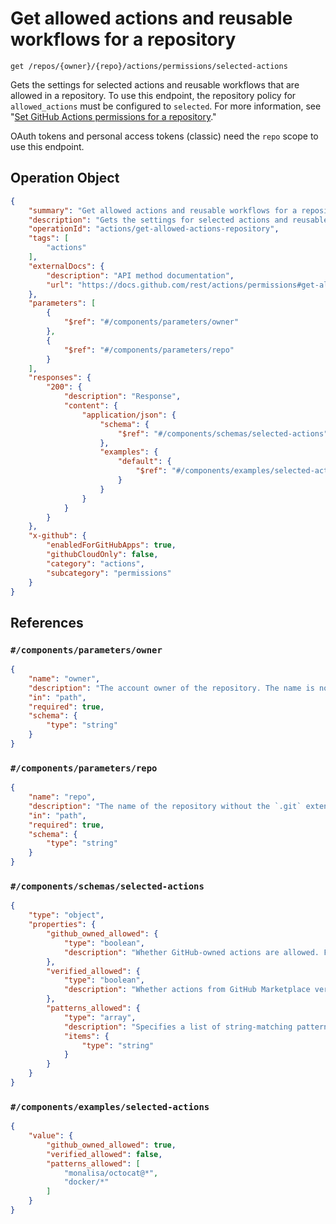 # Get allowed actions and reusable workflows for a repository

`get /repos/{owner}/{repo}/actions/permissions/selected-actions`

Gets the settings for selected actions and reusable workflows that are allowed in a repository. To use this endpoint, the repository policy for `allowed_actions` must be configured to `selected`. For more information, see "[Set GitHub Actions permissions for a repository](#set-github-actions-permissions-for-a-repository)."

OAuth tokens and personal access tokens (classic) need the `repo` scope to use this endpoint.

## Operation Object

```json
{
    "summary": "Get allowed actions and reusable workflows for a repository",
    "description": "Gets the settings for selected actions and reusable workflows that are allowed in a repository. To use this endpoint, the repository policy for `allowed_actions` must be configured to `selected`. For more information, see \"[Set GitHub Actions permissions for a repository](#set-github-actions-permissions-for-a-repository).\"\n\nOAuth tokens and personal access tokens (classic) need the `repo` scope to use this endpoint.",
    "operationId": "actions/get-allowed-actions-repository",
    "tags": [
        "actions"
    ],
    "externalDocs": {
        "description": "API method documentation",
        "url": "https://docs.github.com/rest/actions/permissions#get-allowed-actions-and-reusable-workflows-for-a-repository"
    },
    "parameters": [
        {
            "$ref": "#/components/parameters/owner"
        },
        {
            "$ref": "#/components/parameters/repo"
        }
    ],
    "responses": {
        "200": {
            "description": "Response",
            "content": {
                "application/json": {
                    "schema": {
                        "$ref": "#/components/schemas/selected-actions"
                    },
                    "examples": {
                        "default": {
                            "$ref": "#/components/examples/selected-actions"
                        }
                    }
                }
            }
        }
    },
    "x-github": {
        "enabledForGitHubApps": true,
        "githubCloudOnly": false,
        "category": "actions",
        "subcategory": "permissions"
    }
}
```

## References

### `#/components/parameters/owner`

```json
{
    "name": "owner",
    "description": "The account owner of the repository. The name is not case sensitive.",
    "in": "path",
    "required": true,
    "schema": {
        "type": "string"
    }
}
```

### `#/components/parameters/repo`

```json
{
    "name": "repo",
    "description": "The name of the repository without the `.git` extension. The name is not case sensitive.",
    "in": "path",
    "required": true,
    "schema": {
        "type": "string"
    }
}
```

### `#/components/schemas/selected-actions`

```json
{
    "type": "object",
    "properties": {
        "github_owned_allowed": {
            "type": "boolean",
            "description": "Whether GitHub-owned actions are allowed. For example, this includes the actions in the `actions` organization."
        },
        "verified_allowed": {
            "type": "boolean",
            "description": "Whether actions from GitHub Marketplace verified creators are allowed. Set to `true` to allow all actions by GitHub Marketplace verified creators."
        },
        "patterns_allowed": {
            "type": "array",
            "description": "Specifies a list of string-matching patterns to allow specific action(s) and reusable workflow(s). Wildcards, tags, and SHAs are allowed. For example, `monalisa/octocat@*`, `monalisa/octocat@v2`, `monalisa/*`.\n\n**Note**: The `patterns_allowed` setting only applies to public repositories.",
            "items": {
                "type": "string"
            }
        }
    }
}
```

### `#/components/examples/selected-actions`

```json
{
    "value": {
        "github_owned_allowed": true,
        "verified_allowed": false,
        "patterns_allowed": [
            "monalisa/octocat@*",
            "docker/*"
        ]
    }
}
```